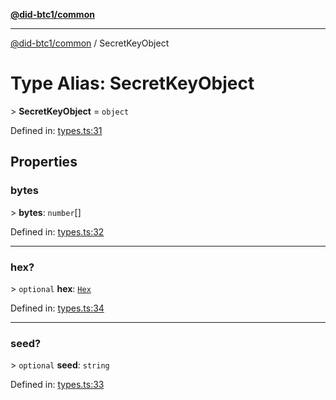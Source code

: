 [**@did-btc1/common**](../README.md)

***

[@did-btc1/common](../globals.md) / SecretKeyObject

# Type Alias: SecretKeyObject

&gt; **SecretKeyObject** = `object`

Defined in: [types.ts:31](https://github.com/dcdpr/did-btc1-js/blob/4ab6f9915d95beed9bc633644c9db1539395f512/packages/common/src/types.ts#L31)

## Properties

### bytes

&gt; **bytes**: `number`[]

Defined in: [types.ts:32](https://github.com/dcdpr/did-btc1-js/blob/4ab6f9915d95beed9bc633644c9db1539395f512/packages/common/src/types.ts#L32)

***

### hex?

&gt; `optional` **hex**: [`Hex`](Hex.md)

Defined in: [types.ts:34](https://github.com/dcdpr/did-btc1-js/blob/4ab6f9915d95beed9bc633644c9db1539395f512/packages/common/src/types.ts#L34)

***

### seed?

&gt; `optional` **seed**: `string`

Defined in: [types.ts:33](https://github.com/dcdpr/did-btc1-js/blob/4ab6f9915d95beed9bc633644c9db1539395f512/packages/common/src/types.ts#L33)
